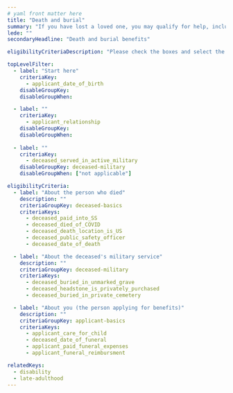 ```yaml
---
# yaml front matter here
title: "Death and burial"
summary: "If you have lost a loved one, you may qualify for help, including assistance with burial or funeral costs, financial support, and more."
lede: ""
secondaryHeadline: "Death and burial benefits"

eligibilityCriteriaDescription: "Please check the boxes and select the options that best describe your situation. Answer as many questions as possible for the most accurate results."

topLevelFilter:
  - label: "Start here"
    criteriaKey: 
      - applicant_date_of_birth
    disableGroupKey:
    disableGroupWhen:

  - label: ""
    criteriaKey: 
      - applicant_relationship
    disableGroupKey:
    disableGroupWhen:
    
  - label: ""
    criteriaKey: 
      - deceased_served_in_active_military
    disableGroupKey: deceased-military
    disableGroupWhen: ["not applicable"]

eligibilityCriteria:
  - label: "About the person who died"
    description: ""
    criteriaGroupKey: deceased-basics
    criteriaKeys:
      - deceased_paid_into_SS
      - deceased_died_of_COVID
      - deceased_death_location_is_US
      - deceased_public_safety_officer
      - deceased_date_of_death

  - label: "About the deceased's military service"
    description: ""
    criteriaGroupKey: deceased-military
    criteriaKeys:
      - deceased_buried_in_unmarked_grave
      - deceased_headstone_is_privately_purchased
      - deceased_buried_in_private_cemetery

  - label: "About you (the person applying for benefits)"
    description: ""
    criteriaGroupKey: applicant-basics
    criteriaKeys:
      - applicant_care_for_child
      - deceased_date_of_funeral
      - applicant_paid_funeral_expenses
      - applicant_funeral_reimbursment

relatedKeys:
  - disability
  - late-adulthood
---
```

